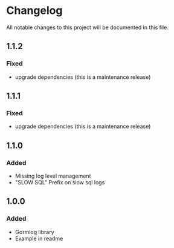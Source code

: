 # Changelog

All notable changes to this project will be documented in this file.

## 1.1.2
### Fixed
- upgrade dependencies (this is a maintenance release)

## 1.1.1
### Fixed
- upgrade dependencies (this is a maintenance release)

## 1.1.0
### Added
- Missing log level management
- "SLOW SQL" Prefix on slow sql logs

## 1.0.0
### Added
- Gormlog library
- Example in readme